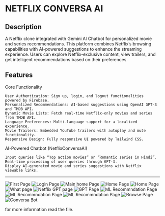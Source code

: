 # NETFLIX CONVERSA AI

## Description

A Netflix clone integrated with Gemini AI Chatbot for personalized movie and series recommendations. This platform combines Netflix’s browsing capabilities with AI-powered suggestions to enhance the streaming experience. Users can explore Netflix-exclusive content, view trailers, and get intelligent recommendations based on their preferences.

## Features

Core Functionality

    User Authentication: Sign up, login, and logout functionalities powered by Firebase.
    Personalized Recommendations: AI-based suggestions using OpenAI GPT-3 and TMDB API.
    Dynamic Movie Lists: Fetch real-time Netflix-only movies and series from TMDB API.
    Language Preferences: Multi-language support for a localized experience.
    Movie Trailers: Embedded YouTube trailers with autoplay and mute functionality.
    Responsive Design: Fully responsive UI powered by Tailwind CSS.

AI-Powered Chatbot (NetflixConversaAI)

    Input queries like “Top action movies” or “Romantic series in Hindi”.
    Real-time processing of user queries through GPT-3.
    Display AI-generated movie and series suggestions with Netflix viewable links.

---

![First Page](./pictures/NC01.png)
![Login Page](./pictures/NC02.png)
![Main home Page](./pictures/NC03.png)
![Home Page ](./pictures/NC04.png)
![Home Page](./pictures/NC05.png)
![What page](./pictures/NC06.png)
![Netflix GPT page](./pictures/NC07.png)
![GPT Page](./pictures/NC08.png)
![ML Recommndation Page](./pictures/NC09.png)
![ML Recommndation Page](./pictures/NC10.png)
![ML Recommndation Page](./pictures/NC11.png)
![Browse Page](./pictures/NC13.png)
![Conversa Bot](./pictures/NC14.png)


for more information read the file.
